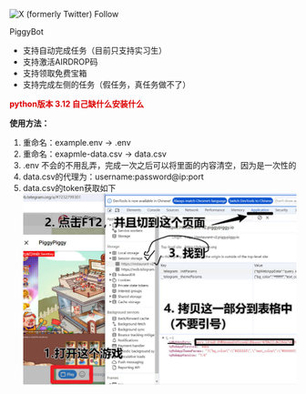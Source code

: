 ![X (formerly Twitter) Follow](https://img.shields.io/twitter/follow/bbbaaahhh200)

PiggyBot

- 支持自动完成任务（目前只支持实习生）
- 支持激活AIRDROP码
- 支持领取免费宝箱
- 支持完成左侧的任务（假任务，真任务做不了）

__<font color="#dd000">python版本 3.12 自己缺什么安装什么</font>__

__使用方法：__
1. 重命名：example.env -> .env
2. 重命名：exapmle-data.csv -> data.csv
3. .env 不会的不用乱弄，完成一次之后可以将里面的内容清空，因为是一次性的
4. data.csv的代理为：username:password@ip:port
5. data.csv的token获取如下
![](piggy-token-tutorial.jpg)

